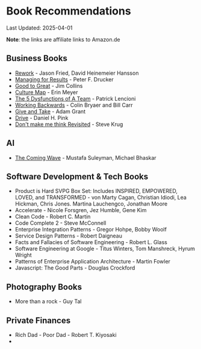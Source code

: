 # Book Recommendations

Last Updated: 2025-04-01

**Note**: the links are affiliate links to Amazon.de

## Business Books

- [Rework](https://amzn.to/4ljyAmL) - Jason Fried, David Heinemeier Hansson
- [Managing for Results](https://amzn.to/4lgHXDG) - Peter F. Drucker
- [Good to Great](https://amzn.to/3EdQial) - Jim Collins
- [Culture Map](https://amzn.to/4ciJJjw) - Erin Meyer
- [The 5 Dysfunctions of A Team](https://amzn.to/3R0XxFz) - Patrick Lencioni
- [Working Backwards](https://amzn.to/4i1N9Zb) - Colin Bryaer and Bill Carr
- [Give and Take](https://amzn.to/4laeOda) - Adam Grant
- [Drive](https://amzn.to/3YcwhaS) - Daniel H. Pink
- [Don't make me think Revisited](https://amzn.to/4j6UXd2) - Steve Krug

## AI

- [The Coming Wave](https://amzn.to/4ldMV40) - Mustafa Suleyman, Michael Bhaskar

## Software Development & Tech Books

- Product is Hard SVPG Box Set: Includes INSPIRED, EMPOWERED, LOVED, and TRANSFORMED - von Marty Cagan, Christian Idiodi, Lea Hickman, Chris Jones. Martina Lauchengco, Jonathan Moore
- Accelerate - Nicole Forsgren, Jez Humble, Gene Kim
- Clean Code - Robert C. Martin
- Code Complete 2 - Steve McConnell
- Enterprise Integration Patterns - Gregor Hohpe, Bobby Woolf
- Service Design Patterns - Robert Daigneau
- Facts and Fallacies of Software Engineering - Robert L. Glass
- Software Engineering at Google - Titus Winters, Tom Manshreck, Hyrum Wright
- Patterns of Enterprise Application Architecture - Martin Fowler
- Javascript: The Good Parts - Douglas Crockford


## Photography Books

- More than a rock - Guy Tal

## Private Finances

- Rich Dad - Poor Dad - Robert T. Kiyosaki
- 
